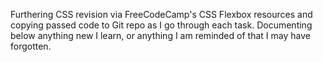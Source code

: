 Furthering CSS revision via FreeCodeCamp's CSS Flexbox resources and copying passed code to Git repo as I go through each task. Documenting below anything new I learn, or anything I am reminded of that I may have forgotten.

